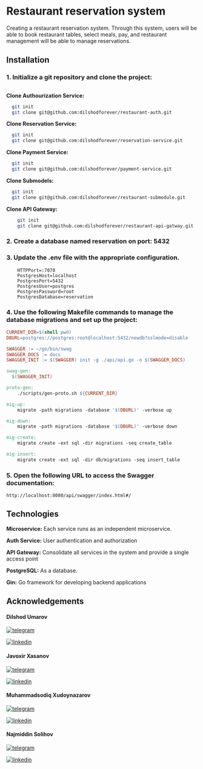 
# Restaurant reservation system


Creating a restaurant reservation system. Through this system, users will be able to book restaurant tables, select meals, pay, and restaurant management will be able to manage reservations.
## Installation

### 1. Initialize a git repository and clone the project:

##


**Clone Authourization Service:**
```bash
  git init
  git clone git@github.com:dilshodforever/restaurant-auth.git
```

**Clone Reservation Service:**
    
```bash
  git init
  git clone git@github.com:dilshodforever/reservation-service.git
```

**Clone Payment Service:** 

```bash
  git init
  git clone git@github.com:dilshodforever/payment-service.git
```

**Clone Submodels:**

```bash
  git init
  git clone git@github.com:dilshodforever/restaurant-submodule.git
```

**Clone API Gateway:** 

```bash
    git init 
    git clone git@github.com:dilshodforever/restaurant-api-gatway.git
```


### 2. Create a database named reservation on port: 5432


### 3. Update the .env file with the appropriate configuration.

```.env
    HTTPPort=:7070
    PostgresHost=localhost
    PostgresPort=5432
    PostgresUser=postgres
    PostgresPassword=root
    PostgresDatabase=reservation
```

### 4. Use the following Makefile commands to manage the database migrations and  set up the project:

```makefile
CURRENT_DIR=$(shell pwd)
DBURL=postgres://postgres:root@localhost:5432/newdb?sslmode=disable

SWAGGER := ~/go/bin/swag
SWAGGER_DOCS := docs
SWAGGER_INIT := $(SWAGGER) init -g ./api/api.go -o $(SWAGGER_DOCS)

swag-gen:
  $(SWAGGER_INIT)

proto-gen:
	./scripts/gen-proto.sh ${CURRENT_DIR}

mig-up:
	migrate -path migrations -database '$(DBURL)' -verbose up

mig-down:
	migrate -path migrations -database '$(DBURL)' -verbose down

mig-create:
	migrate create -ext sql -dir migrations -seq create_table

mig-insert:
	migrate create -ext sql -dir db/migrations -seq insert_table

```

### 5. Open the following URL to access the Swagger documentation:

```
http://localhost:8080/api/swagger/index.html#/
```


        

    
    

## Technologies

**Microservice:** Each service runs as an independent microservice.

**Auth Service:** User authentication and authorization

**API Gateway:** Consolidate all services in the system and provide a single access point

**PostgreSQL:** As a database.

**Gin:** Go framework for developing backend applications

## Acknowledgements

#### Dilshod Umarov
[![telegram](https://img.shields.io/badge/telegram-1DA1F2?style=for-the-badge&logo=twitter&logoColor=white)](https://t.me/DiLwOd_FoReVeR)

[![linkedin](https://img.shields.io/badge/linkedin-0A66C2?style=for-the-badge&logo=linkedin&logoColor=white)](https://www.linkedin.com/in/javohir-xasanov/)

#### Javoxir Xasanov 
[![telegram](https://img.shields.io/badge/telegram-1DA1F2?style=for-the-badge&logo=twitter&logoColor=white)](https://t.me/javohir_khasanov)

[![linkedin](https://img.shields.io/badge/linkedin-0A66C2?style=for-the-badge&logo=linkedin&logoColor=white)](https://www.linkedin.com/in/javohir-xasanov/)

#### Muhammadsodiq Xudoynazarov 

[![telegram](https://img.shields.io/badge/telegram-1DA1F2?style=for-the-badge&logo=twitter&logoColor=white)](https://t.me/XM_Mukhammed)

[![linkedin](https://img.shields.io/badge/linkedin-0A66C2?style=for-the-badge&logo=linkedin&logoColor=white)](https://www.linkedin.com/in/muhammadjon-xudaynazarov-89894b294)

#### Najmiddin Solihov
[![telegram](https://img.shields.io/badge/telegram-1DA1F2?style=for-the-badge&logo=twitter&logoColor=white)](https://t.me/Salikhov079)

[![linkedin](https://img.shields.io/badge/linkedin-0A66C2?style=for-the-badge&logo=linkedin&logoColor=white)](https://www.linkedin.com/in/najmiddin-solihov-ab09612b2/)
